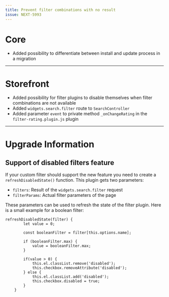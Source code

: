 ```yaml
---
title: Prevent filter combinations with no result
issue: NEXT-5993
---
```

# Core
* Added possibility to differentiate between install and update process in a migration
___
# Storefront
* Added possibility for filter plugins to disable themselves when filter combinations are not available
* Added `widgets.search.filter` route to `SearchController`
* Added parameter `event` to private method `_onChangeRating` in the `filter-rating.plugin.js` plugin
___
# Upgrade Information
## Support of disabled filters feature 
If your custom filter should support the new feature you need to create a `refreshDisabledState()` function. This plugin gets two parameters:
- `filters`: Result of the `widgets.search.filter` request
- `filterParams`: Actual filter parameters of the page

These parameters can be used to refresh the state of the filter plugin.
Here is a small example for a boolean filter: 
```
refreshDisabledState(filter) {
        let value = 0;

        const booleanFilter = filter[this.options.name];

        if (booleanFilter.max) {
            value = booleanFilter.max;
        }

        if(value > 0) {
            this.el.classList.remove('disabled');
            this.checkbox.removeAttribute('disabled');
        } else {
            this.el.classList.add('disabled');
            this.checkbox.disabled = true;
        }
    }
```
